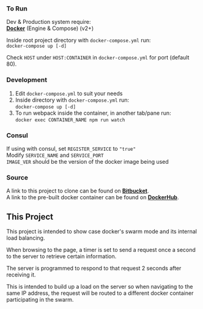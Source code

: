 ### To Run

Dev & Production system require:  
**[Docker](https://docs.docker.com/engine/installation/)** (Engine & Compose) (v2+)  

Inside root project directory with `docker-compose.yml` run:  
`docker-compose up [-d]`   

Check `HOST` under `HOST:CONTAINER` in `docker-compose.yml` for port (default 80).  

### Development  
1) Edit `docker-compose.yml` to suit your needs   
2) Inside directory with `docker-compose.yml` run:  
`docker-compose up [-d]`  
3) To run webpack inside the container, in another tab/pane run:  
`docker exec CONTAINER_NAME npm run watch`  

### Consul

If using with consul, set `REGISTER_SERVICE` to `"true"`  
Modify `SERVICE_NAME` and `SERVICE_PORT`  
`IMAGE_VER` should be the version of the docker image being used  

### Source
A link to this project to clone can be found on **[Bitbucket](https://bitbucket.org/JestrJ/swarm-example)**.  
A link to the pre-built docker container can be found on **[DockerHub](https://hub.docker.com/r/jestrr/swarm-example/)**.  


## This Project
This project is intended to show case docker's swarm mode and its internal load balancing.

When browsing to the page, a timer is set to send a request once a second to the server
to retrieve certain information.  

The server is programmed to respond to that request 2 seconds after receiving it.  

This is intended to build up a load on the server so when navigating to the same IP address,
the request will be routed to a different docker container participating in the swarm.
